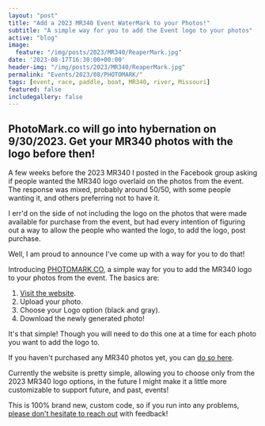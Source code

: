 ```yaml
---
layout: "post"
title: "Add a 2023 MR340 Event WaterMark to your Photos!"
subtitle: "A simple way for you to add the Event logo to your photos"
active: "blog"
image:
  feature: "/img/posts/2023/MR340/ReaperMark.jpg"
date: '2023-08-17T16:30:00+00:00'
header-img: "/img/posts/2023/MR340/ReaperMark.jpg"
permalink: "Events/2023/08/PHOTOMARK/"
tags: [event, race, paddle, boat, MR340, river, Missouri]
featured: false
includegallery: false
---
```

## PhotoMark.co will go into hybernation on 9/30/2023. Get your MR340 photos with the logo before then!

A few weeks before the 2023 MR340 I posted in the Facebook group asking if people wanted the MR340 logo overlaid on the photos from the event. The response was mixed, probably around 50/50, with some people wanting it, and others preferring not to have it.

I err'd on the side of not including the logo on the photos that were made available for purchase from the event, but had every intention of figuring out a way to allow the people who wanted the logo, to add the logo, post purchase.


Well, I am proud to announce I've come up with a way for you to do that! 

Introducing [PHOTOMARK.CO](https://PHOTOMARK.CO), a simple way for you to add the MR340 logo to your photos from the event. The basics are:

1. [Visit the website](https://PHOTOMARK.CO).
2. Upload your photo. 
3. Choose your Logo option (black and gray).
4. Download the newly generated photo!

It's that simple! Though you will need to do this one at a time for each photo you want to add the logo to.

If you haven't purchased any MR340 photos yet, you can [do so here](https://photos.rainbowmarks.com/2023/Watersports/MR340).

Currently the website is pretty simple, allowing you to choose only from the 2023 MR340 logo options, in the future I might make it a little more customizable to support future, and past, events! 

This is 100% brand new, custom code, so if you run into any problems, [please don't hesitate to reach out](https://chrishammond.com/contact) with feedback!
